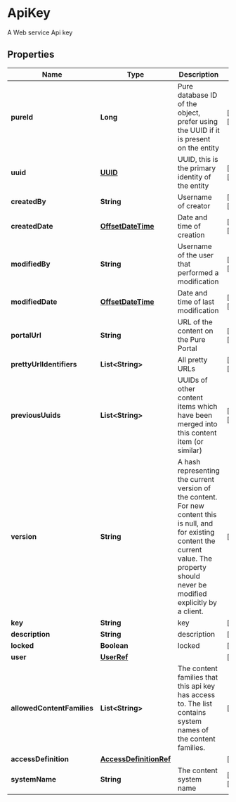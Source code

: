 

# ApiKey

A Web service Api key
## Properties

Name | Type | Description | Notes
------------ | ------------- | ------------- | -------------
**pureId** | **Long** | Pure database ID of the object, prefer using the UUID if it is present on the entity |  [optional] [readonly]
**uuid** | [**UUID**](UUID.md) | UUID, this is the primary identity of the entity |  [optional] [readonly]
**createdBy** | **String** | Username of creator |  [optional] [readonly]
**createdDate** | [**OffsetDateTime**](OffsetDateTime.md) | Date and time of creation |  [optional] [readonly]
**modifiedBy** | **String** | Username of the user that performed a modification |  [optional] [readonly]
**modifiedDate** | [**OffsetDateTime**](OffsetDateTime.md) | Date and time of last modification |  [optional] [readonly]
**portalUrl** | **String** | URL of the content on the Pure Portal |  [optional] [readonly]
**prettyUrlIdentifiers** | **List&lt;String&gt;** | All pretty URLs |  [optional] [readonly]
**previousUuids** | **List&lt;String&gt;** | UUIDs of other content items which have been merged into this content item (or similar) |  [optional] [readonly]
**version** | **String** | A hash representing the current version of the content. For new content this is null, and for existing content the current value. The property should never be modified explicitly by a client. |  [optional]
**key** | **String** | key |  [readonly]
**description** | **String** | description |  [optional]
**locked** | **Boolean** | locked |  [optional]
**user** | [**UserRef**](UserRef.md) |  |  [optional]
**allowedContentFamilies** | **List&lt;String&gt;** | The content families that this api key has access to. The list contains system names of the content families. |  [optional]
**accessDefinition** | [**AccessDefinitionRef**](AccessDefinitionRef.md) |  |  [optional]
**systemName** | **String** | The content system name |  [optional] [readonly]



